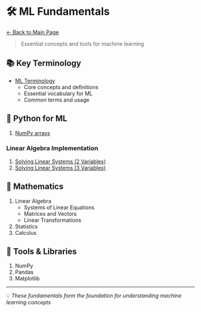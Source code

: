 # 🛠️ ML Fundamentals

[← Back to Main Page](../README.md)

> Essential concepts and tools for machine learning

## 📚 Key Terminology
- [ML Terminology](terminology.md)
  - Core concepts and definitions
  - Essential vocabulary for ML
  - Common terms and usage

## 🐍 Python for ML
1. [NumPy arrays](python/numpy/numpy_arrays.ipynb)

### Linear Algebra Implementation
1. [Solving Linear Systems (2 Variables)](python/numpy/solving_linear_systems_2_variables.ipynb)
2. [Solving Linear Systems (3 Variables)](python/numpy/solving_linear_systems_3_variables.ipynb)

## 📐 Mathematics
1. Linear Algebra
   - Systems of Linear Equations
   - Matrices and Vectors
   - Linear Transformations
2. Statistics
3. Calculus

## 🔧 Tools & Libraries
1. NumPy
2. Pandas
3. Matplotlib

---
💡 _These fundamentals form the foundation for understanding machine learning concepts_
